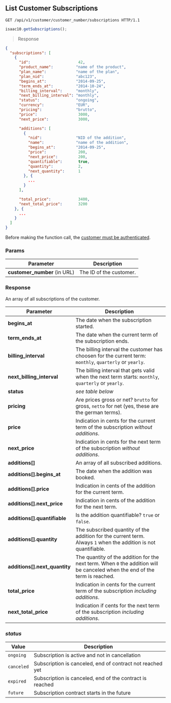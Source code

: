 ## List Customer Subscriptions

```http
GET /api/v1/customer/customer_number/subscriptions HTTP/1.1
```

```javascript
isaac10.getSubscriptions();
```

> Response

```json
{
  "subscriptions": [
    {
      "id":                     42,
      "product_name":          "name of the product",
      "plan_name":             "name of the plan",
      "plan_nid":              "abc123",
      "begins_at":             "2014-09-25",
      "term_ends_at":          "2014-10-24",
      "billing_interval":      "monthly",
      "next_billing_interval": "monthly",
      "status":                "ongoing",
      "currency":              "EUR",
      "pricing":               "brutto",
      "price":                  3000,
      "next_price":             3000,

      "additions": [
        {
          "nid":               "NID of the addition",
          "name":              "name of the addition",
          "begins_at":         "2014-09-25",
          "price":              200,
          "next_price":         200,
          "quantifiable":       true,
          "quantity":           2,
          "next_quantity":      1
        }, {
          ...
        }
      ],

      "total_price":            3400,
      "next_total_price":       3200
    }, {
      ...
    }
  ]
}
```

<aside class="success">
Before making the function call, the <a href="#customer-authentication">customer must be authenticated</a>.
</aside>

### Params

Parameter | Description
----------|-------------
**customer_number** (in URL) | The ID of the customer.

### Response

An array of all subscriptions of the customer.

Parameter | Description
----------|------------
**begins_at** | The date when the subscription started.
**term_ends_at** | The date when the current term of the subscription ends.
**billing_interval** | The billing interval the customer has choosen for the current term: `monthly`, `quarterly` or `yearly`.
**next_billing_interval** | The billing interval that gets valid when the next term starts: `monthly`, `quarterly` or `yearly`.
**status** | _see table below_
**pricing** | Are prices gross or net? `brutto` for gross, `netto` for net (yes, these are the german terms).
**price** | Indication in cents for the current term of the subscription _without additions_.
**next_price** | Indication in cents for the next term of the subscription _without additions_.
**additions[]** | An array of all subscribed additions.
**additions[].begins_at** | The date when the addition was booked.
**additions[].price** | Indication in cents of the addition for the current term.
**additions[].next_price** | Indication in cents of the addition for the next term.
**additions[].quantifiable** | Is the addition quantifiable? `true` or `false`.
**additions[].quantity** | The subscribed quantity of the addition for the current term. Always `1` when the addition is not quantifiable.
**additions[].next_quantity** | The quantity of the addition for the next term. When `0` the addition will be canceled when the end of the term is reached.
**total_price** | Indication in cents for the current term of the subscription _including additions_.
**next_total_price** | Indication if cents for the next term of the subscription _including additions_.

### _status_

Value | Description
------|------------
`ongoing` | Subscription is active and not in cancellation
`canceled` | Subscription is canceled, end of contract not reached yet
`expired` | Subscription is canceled, end of the contract is reached
`future` | Subscription contract starts in the future
